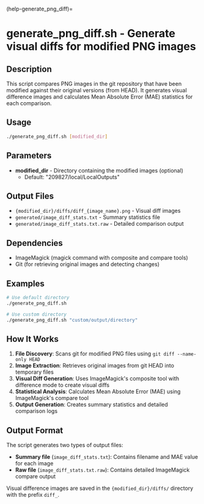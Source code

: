 (help-generate_png_diff)=

# generate_png_diff.sh - Generate visual diffs for modified PNG images

## Description

This script compares PNG images in the git repository that have been modified against their original versions (from HEAD). It generates visual difference images and calculates Mean Absolute Error (MAE) statistics for each comparison.

## Usage

```bash
./generate_png_diff.sh [modified_dir]
```

## Parameters

- **modified_dir** - Directory containing the modified images (optional)
  - Default: "209827/local/LocalOutputs"

## Output Files

- `{modified_dir}/diffs/diff_{image_name}.png` - Visual diff images
- `generated/image_diff_stats.txt` - Summary statistics file
- `generated/image_diff_stats.txt.raw` - Detailed comparison output

## Dependencies

- ImageMagick (magick command with composite and compare tools)
- Git (for retrieving original images and detecting changes)

## Examples

```bash
# Use default directory
./generate_png_diff.sh

# Use custom directory
./generate_png_diff.sh "custom/output/directory"
```

## How It Works

1. **File Discovery**: Scans git for modified PNG files using `git diff --name-only HEAD`
2. **Image Extraction**: Retrieves original images from git HEAD into temporary files
3. **Visual Diff Generation**: Uses ImageMagick's composite tool with difference mode to create visual diffs
4. **Statistical Analysis**: Calculates Mean Absolute Error (MAE) using ImageMagick's compare tool
5. **Output Generation**: Creates summary statistics and detailed comparison logs

## Output Format

The script generates two types of output files:

- **Summary file** (`image_diff_stats.txt`): Contains filename and MAE value for each image
- **Raw file** (`image_diff_stats.txt.raw`): Contains detailed ImageMagick compare output

Visual difference images are saved in the `{modified_dir}/diffs/` directory with the prefix `diff_`.
